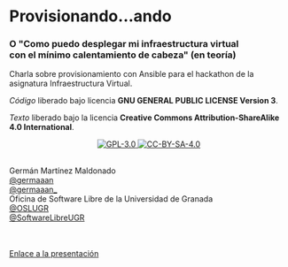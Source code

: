 # Provisionando...ando
### O "Como puedo desplegar mi infraestructura virtual<br>con el mínimo calentamiento de cabeza" (en teoría)
Charla sobre provisionamiento con Ansible para el hackathon de la asignatura Infraestructura Virtual.

_Código_ liberado bajo licencia **GNU GENERAL PUBLIC LICENSE Version 3**.

_Texto_ liberado bajo la licencia **Creative Commons Attribution-ShareAlike 4.0 International**.

<p align="center">
<a href="http://www.gnu.org/licenses/gpl-3.0.html">
<img alt="GPL-3.0" src="https://dl.dropboxusercontent.com/s/t0ylvis7f1stcu7/GPL-3.0.png">
</a>
<a href="https://creativecommons.org/licenses/by-sa/4.0/legalcode">
<img alt="CC-BY-SA-4.0" src="https://dl.dropboxusercontent.com/s/sb421l5usayaigo/CC-BY-SA-4.0.png">
</a>
<br><br>

Germán Martínez Maldonado <br>
<a href="https://github.com/germaaan">
@germaaan </a> \
<a href="https://twitter.com/germaaan_">
@germaaan_ </a>
<br>
Oficina de Software Libre de la Universidad de Granada  
<a href="https://twitter.com/OSLUGR">
@OSLUGR </a> \
<a href="https://www.facebook.com/SoftwareLibreUGR">
@SoftwareLibreUGR </a>

<br><br>
<a href="http://germaaan.github.io/provisionandoAndo">
Enlace a la presentación </a>
</p>
